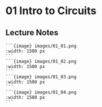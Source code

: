 # 01 Intro to Circuits

## Lecture Notes

````{div} full-width
```{image} images/01_01.png
:width: 1500 px
```
```{image} images/01_02.png
:width: 1500 px
```
```{image} images/01_03.png
:width: 1500 px
```
```{image} images/01_04.png
:width: 1500 px
```
````